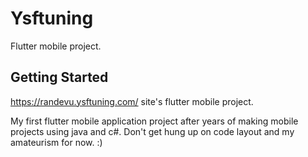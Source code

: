 # Ysftuning

Flutter mobile project.

## Getting Started

https://randevu.ysftuning.com/ site's flutter mobile project.

My first flutter mobile application project after years of making mobile projects using java and c#. Don't get hung up on code layout and my amateurism for now. :)
